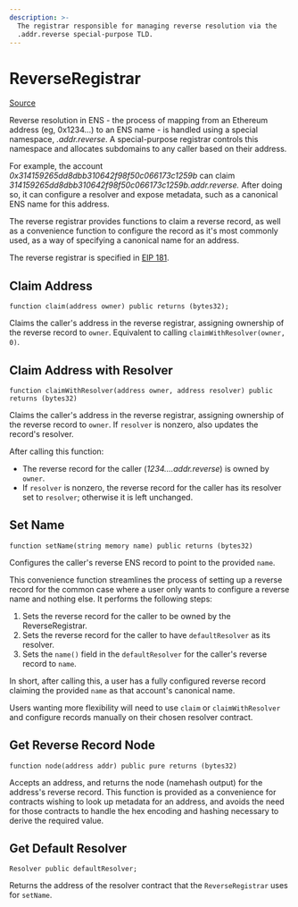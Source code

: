 ```yaml
---
description: >-
  The registrar responsible for managing reverse resolution via the
  .addr.reverse special-purpose TLD.
---
```


# ReverseRegistrar

[Source](https://github.com/ensdomains/ens/blob/master/contracts/ReverseRegistrar.sol)

Reverse resolution in ENS - the process of mapping from an Ethereum address \(eg, 0x1234...\) to an ENS name - is handled using a special namespace, _.addr.reverse_. A special-purpose registrar controls this namespace and allocates subdomains to any caller based on their address. 

For example, the account _0x314159265dd8dbb310642f98f50c066173c1259b_ can claim _314159265dd8dbb310642f98f50c066173c1259b.addr.reverse._ After doing so, it can configure a resolver and expose metadata, such as a canonical ENS name for this address.

The reverse registrar provides functions to claim a reverse record, as well as a convenience function to configure the record as it's most commonly used, as a way of specifying a canonical name for an address.

The reverse registrar is specified in [EIP 181](https://eips.ethereum.org/EIPS/eip-181).

## Claim Address

```text
function claim(address owner) public returns (bytes32);
```

Claims the caller's address in the reverse registrar, assigning ownership of the  reverse record to `owner`. Equivalent to calling `claimWithResolver(owner, 0)`.

## Claim Address with Resolver

```text
function claimWithResolver(address owner, address resolver) public returns (bytes32)
```

Claims the caller's address in the reverse registrar, assigning ownership of the reverse record to `owner`. If `resolver` is nonzero, also updates the record's resolver.

After calling this function:

* The reverse record for the caller \(_1234....addr.reverse_\) is owned by  `owner`.
* If `resolver` is nonzero, the reverse record for the caller has its resolver set to `resolver`; otherwise it is left unchanged.

## Set Name

```text
function setName(string memory name) public returns (bytes32)
```

Configures the caller's reverse ENS record to point to the provided `name`.

This convenience function streamlines the process of setting up a reverse record for the common case where a user only wants to configure a reverse name and nothing else. It performs the following steps:

1. Sets the reverse record for the caller to be owned by the ReverseRegistrar.
2. Sets the reverse record for the caller to have `defaultResolver` as its resolver.
3. Sets the `name()` field in the `defaultResolver`  for the caller's reverse record to `name`.

In short, after calling this, a user has a fully configured reverse record claiming the provided `name` as that account's canonical name.

Users wanting more flexibility will need to use `claim` or `claimWithResolver` and configure  records manually on their chosen resolver contract.

## Get Reverse Record Node

```text
function node(address addr) public pure returns (bytes32)
```

Accepts an address, and returns the node \(namehash output\) for the address's reverse record. This function is provided as a convenience for contracts wishing to look up metadata for an address, and avoids the need for those contracts to handle the hex encoding and hashing necessary to derive the required value.

## Get Default Resolver

```text
Resolver public defaultResolver;
```

Returns the address of the resolver contract that the `ReverseRegistrar` uses for `setName`.

